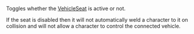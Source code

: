Toggles whether the [VehicleSeat](https://developer.roblox.com/en-us/api-reference/class/VehicleSeat) is active or not.

If the seat is disabled then it will not automatically weld a character to it on collision and will not allow a character to control the connected vehicle.